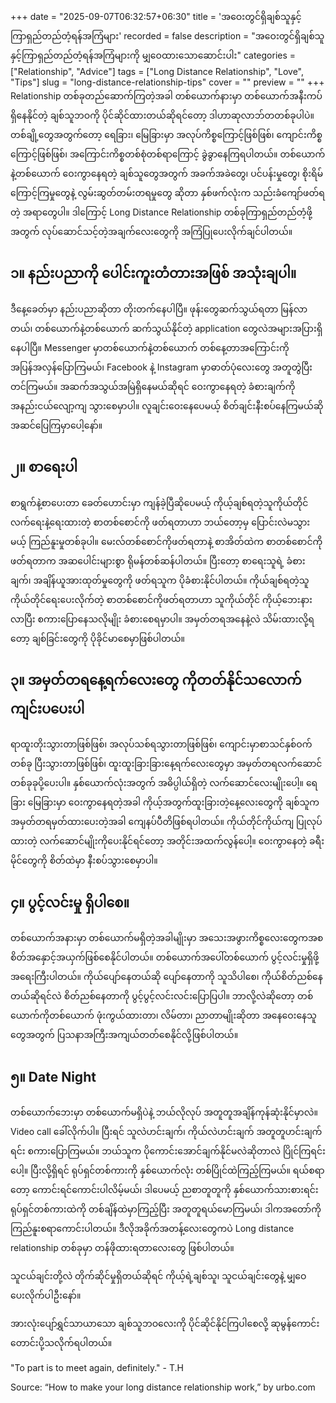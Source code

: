 +++
date = "2025-09-07T06:32:57+06:30"
title = 'အဝေးတွင်ရှိချစ်သူနှင့်ကြာရှည်တည်တံ့ရန်အကြံများ'
recorded = false
description = "အဝေးတွင်ရှိချစ်သူနှင့်ကြာရှည်တည်တံ့ရန်အကြံများကို မျှဝေထားသောဆောင်းပါး"
categories = ["Relationship", "Advice"]
tags = ["Long Distance Relationship", "Love", "Tips"]
slug = "long-distance-relationship-tips"
cover = ""
preview = ""
+++
Relationship တစ်ခုတည်ဆောက်ကြတဲ့အခါ တစ်ယောက်နားမှာ တစ်ယောက်အနီးကပ်ရှိနေနိုင်တဲ့ ချစ်သူဘဝကို ပိုင်ဆိုင်ထားတယ်ဆိုရင်တော့ ဒါဟာဆုလာဘ်တတစ်ခုပါပဲ။ တစ်ချို့တွေအတွက်တော့ ရေခြား၊ မြေခြားမှာ အလုပ်ကိစ္စကြောင့်ဖြစ်ဖြစ်၊ ကျောင်းကိစ္စကြောင့်ဖြစ်ဖြစ်၊ အကြောင်းကိစ္စတစ်စုံတစ်ရာကြောင့် ခွဲခွာနေကြရပါတယ်။ တစ်ယောက်နဲ့တစ်ယောက် ဝေးကွာနေရတဲ့ ချစ်သူတွေအတွက် အခက်အခဲတွေ၊ ပင်ပန်းမှုတွေ၊ စိုးရိမ်ကြောင့်ကြမှုတွေနဲ့ လွမ်းဆွတ်တမ်းတရမှုတွေ ဆိုတာ နှစ်ဖက်လုံးက သည်းခံကျော်ဖတ်ရတဲ့ အရာတွေပါ။ ဒါကြောင့် Long Distance Relationship တစ်ခုကြာရှည်တည်တံ့ဖို့အတွက် လုပ်ဆောင်သင့်တဲ့အချက်လေးတွေကို အကြံပြုပေးလိုက်ချင်ပါတယ်။

## ၁။ နည်းပညာကို ပေါင်းကူးတံတားအဖြစ် အသုံးချပါ။
ဒီနေ့ခေတ်မှာ နည်းပညာဆိုတာ တိုးတက်နေပါပြီ။ ဖုန်းတွေဆက်သွယ်ရတာ မြန်လာတယ်၊ တစ်ယောက်နဲ့တစ်ယောက် ဆက်သွယ်နိုင်တဲ့ application တွေလဲအများအပြားရှိနေပါပြီ။ Messenger မှာတစ်ယောက်နဲ့တစ်ယောက် တစ်နေ့တာအကြောင်းကို အပြန်အလှန်ပြောကြမယ်၊ Facebook နဲ့ Instagram မှာဓာတ်ပုံလေးတွေ အတူတွဲပြီးတင်ကြမယ်။ အဆက်အသွယ်အမြဲရှိနေမယ်ဆိုရင် ဝေးကွာနေရတဲ့ ခံစားချက်ကို အနည်းငယ်လျော့ကျ သွားစေမှာပါ။ လူချင်းဝေးနေပေမယ့် စိတ်ချင်းနီးစပ်နေကြမယ်ဆို အဆင်ပြေကြမှာပေါ့နော်။

## ၂။ စာရေးပါ
စာရွက်နဲ့စာပေးတာ ခေတ်ဟောင်းမှာ ကျန်ခဲ့ပြီဆိုပေမယ့် ကိုယ့်ချစ်ရတဲ့သူကိုယ်တိုင် လက်ရေးနဲ့ရေးထားတဲ့ စာတစ်စောင်ကို ဖတ်ရတာဟာ ဘယ်တော့မှ ပြောင်းလဲမသွားမယ့် ကြည်နူးမှုတစ်ခုပါ။ မေးလ်တစ်စောင်ကိုဖတ်ရတာနဲ့ စာအိတ်ထဲက စာတစ်စောင်ကိုဖတ်ရတာက အဆပေါင်းများစွာ ရိုမန်တစ်ဆန်ပါတယ်။ ပြီးတော့ စာရေးသူရဲ့ ခံစားချက်၊ အချိန်ယူအားထုတ်မှုတွေကို ဖတ်ရသူက ပိုခံစားနိုင်ပါတယ်။ ကိုယ်ချစ်ရတဲ့သူကိုယ်တိုင်ရေးပေးလိုက်တဲ့ စာတစ်စောင်ကိုဖတ်ရတာဟာ သူကိုယ်တိုင် ကိုယ့်ဘေးနားလာပြီး စကားပြောနေသလိုမျိုး ခံစားစေရမှာပါ။ အမှတ်တရအနေနဲ့လဲ သိမ်းထားလို့ရတော့ ချစ်ခြင်းတွေကို ပိုခိုင်မာစေမှာဖြစ်ပါတယ်။

## ၃။ အမှတ်တရနေ့ရက်လေးတွေ ကိုတတ်နိုင်သလောက်ကျင်းပပေးပါ
ရာထူးတိုးသွားတာဖြစ်ဖြစ်၊ အလုပ်သစ်ရသွားတာဖြစ်ဖြစ်၊ ကျောင်းမှာစာသင်နှစ်ဝက်တစ်ခု ပြီးသွားတာဖြစ်ဖြစ်၊ ထူးထူးခြားခြားနေ့ရက်လေးတွေမှာ အမှတ်တရလက်ဆောင်တစ်ခုခုပို့ပေးပါ။ နှစ်ယောက်လုံးအတွက် အဓိပ္ပါယ်ရှိတဲ့ လက်ဆောင်လေးမျိုးပေါ့။ ရေခြား မြေခြားမှာ ဝေးကွာနေရတဲ့အခါ ကိုယ့်အတွက်ထူးခြားတဲ့နေ့လေးတွေကို ချစ်သူကအမှတ်တရမှတ်ထားပေးတဲ့အခါ ကျေနပ်ပီတိဖြစ်ရပါတယ်။ ကိုယ်တိုင်ကိုယ်ကျ ပြုလုပ်ထားတဲ့ လက်ဆောင်မျိုးကိုပေးနိုင်ရင်တော့ အတိုင်းအထက်လွန်ပေါ့။ ဝေးကွာနေတဲ့ ခရီးမိုင်တွေကို စိတ်ထဲမှာ နီးစပ်သွားစေမှာပါ။

## ၄။ ပွင့်လင်းမှု ရှိပါစေ။
တစ်ယောက်အနားမှာ တစ်ယောက်မရှိတဲ့အခါမျိုးမှာ အသေးအဖွားကိစ္စလေးတွေကအစ စိတ်အနှောင့်အယှက်ဖြစ်စေနိုင်ပါတယ်။ တစ်ယောက်အပေါ်တစ်ယောက် ပွင့်လင်းမှုရှိဖို့ အရေးကြီးပါတယ်။ ကိုယ်ပျော်နေတယ်ဆို ပျော်နေတာကို သူသိပါစေ၊ ကိုယ်စိတ်ညစ်နေတယ်ဆိုရင်လဲ စိတ်ညစ်နေတာကို ပွင့်ပွင့်လင်းလင်းပြောပြပါ။ ဘာလို့လဲဆိုတော့ တစ်ယောက်ကိုတစ်ယောက် ဖုံးကွယ်ထားတာ၊ လိမ်တာ၊ ညာတာမျိုးဆိုတာ အနေဝေးနေသူတွေအတွက် ပြသနာအကြီးအကျယ်တတ်စေနိုင်လို့ဖြစ်ပါတယ်။

## ၅။ Date Night
တစ်ယောက်ဘေးမှာ တစ်ယောက်မရှိပဲနဲ့ ဘယ်လိုလုပ် အတူတူအချိန်ကုန်ဆုံးနိုင်မှာလဲ။ Video call ခေါ်လိုက်ပါ။ ပြီးရင် သူလဲဟင်းချက်၊ ကိုယ်လဲဟင်းချက် အတူတူဟင်းချက်ရင်း စကားပြောကြမယ်။ ဘယ်သူက ပိုကောင်းအောင်ချက်နိုင်မလဲဆိုတာလဲ ပြိုင်ကြရင်းပေါ့။ ပြီးလို့ရှိရင် ရုပ်ရှင်တစ်ကားကို နှစ်ယောက်လုံး တစ်ပြိုင်ထဲကြည့်ကြမယ်။ ရယ်စရာတော့ ကောင်းရင်ကောင်းပါလိမ့်မယ်၊ ဒါပေမယ့် ညစာတူတူကို နှစ်ယောက်သားစားရင်း ရုပ်ရှင်တစ်ကားထဲကို တစ်ချိန်ထဲမှာကြည့်ပြီး အတူတူရယ်မောကြမယ်၊ ဒါကအတော်ကို ကြည်နူးစရာကောင်းပါတယ်။ ဒီလိုအခိုက်အတန့်လေးတွေကပဲ Long distance relationship တစ်ခုမှာ တန်ဖိုထားရတာလေးတွေ ဖြစ်ပါတယ်။

သူငယ်ချင်းတို့လဲ တိုက်ဆိုင်မှုရှိတယ်ဆိုရင် ကိုယ့်ရဲ့ချစ်သူ၊ သူငယ်ချင်းတွေနဲ့ မျှဝေပေးလိုက်ပါဦးနော်။

အားလုံးပျော်ရွှင်သာယာသော ချစ်သူဘဝလေးကို ပိုင်ဆိုင်နိုင်ကြပါစေလို့ ဆုမွန်ကောင်း တောင်းပို့သလိုက်ရပါတယ်။

"To part is to meet again, definitely." - T.H

Source: “How to make your long distance relationship work,” by urbo.com 